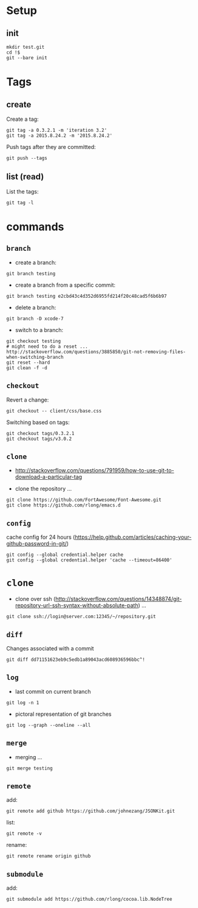 


Setup
=====


init
----


```
mkdir test.git
cd !$
git --bare init
```



Tags
====


create
------

Create a tag:
```
git tag -a 0.3.2.1 -m 'iteration 3.2'
git tag -a 2015.8.24.2 -m '2015.8.24.2'
```

Push tags after they are committed:
```
git push --tags
```


list (read)
-----------

List the tags:
```
git tag -l
```


commands
========


`branch`
--------

* create a branch:
```
git branch testing
```

* create a branch from a specific commit:
```
git branch testing e2cbd43c4d352d6955fd214f20c48cad5f6b6b97
```

* delete a branch:
```
git branch -D xcode-7
```

* switch to a branch:
```
git checkout testing
# might need to do a reset ... http://stackoverflow.com/questions/3885850/git-not-removing-files-when-switching-branch
git reset --hard
git clean -f -d
```


`checkout`
----------

Revert a change:
```
git checkout -- client/css/base.css
```


Switching based on tags:
```
git checkout tags/0.3.2.1
git checkout tags/v3.0.2
```

`clone`
-------

* <http://stackoverflow.com/questions/791959/how-to-use-git-to-download-a-particular-tag>


* clone the repository ...
```
git clone https://github.com/FortAwesome/Font-Awesome.git
git clone https://github.com/rlong/emacs.d
```


`config`
--------


cache config for 24 hours (https://help.github.com/articles/caching-your-github-password-in-git/)

```
git config --global credential.helper cache
git config --global credential.helper 'cache --timeout=86400'
```

`clone`
=======

* clone over ssh (http://stackoverflow.com/questions/14348874/git-repository-url-ssh-syntax-without-absolute-path) ...
```
git clone ssh://login@server.com:12345/~/repository.git
```

`diff`
------


Changes associated with a commit
```
git diff dd71151623eb9c5edb1a89043acd608936596bbc^!
```

`log`
-----

* last commit on current branch
```
git log -n 1
```

* pictoral representation of git branches
```
git log --graph --oneline --all
```

`merge`
-------

* merging ...
```
git merge testing
```

`remote`
--------

add:
```
git remote add github https://github.com/johnezang/JSONKit.git
```

list:
```
git remote -v
```

rename:
```
git remote rename origin github
```


`submodule`
-----------

add:
```
git submodule add https://github.com/rlong/cocoa.lib.NodeTree
```

